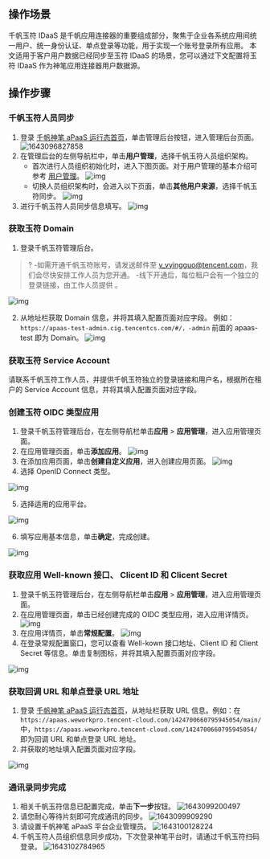 ## 操作场景

千帆玉符 IDaaS 是千帆应用连接器的重要组成部分，聚焦于企业各系统应用间统一用户、统一身份认证、单点登录等功能，用于实现一个账号登录所有应用。 本文适用于客户用户数据已经同步至玉符 IDaaS 的场景，您可以通过下文配置将玉符 IDaaS 作为神笔应用连接器用户数据源。

## 操作步骤

### 千帆玉符人员同步

1. 登录 [千帆神笔 aPaaS 运行态首页](https://apaas.weworkpro.tencent-cloud.com/1475709344300523568/main/)，单击管理后台按钮，进入管理后台页面。 ![1643096827858](https://qcloudimg.tencent-cloud.cn/raw/186536a07992ac48f596be1957b1919d.png)
2. 在管理后台的左侧导航栏中，单击**用户管理**，选择千帆玉符人员组织架构。
   - 首次进行人员组织初始化时，进入下图页面。对于用户管理的基本介绍可参考 [用户管理](https://cloud.tencent.com/document/product/1365/67915)。 ![img](https://qcloudimg.tencent-cloud.cn/raw/cf552d98c0ea5536f8ce11974a534c44.png)
   - 切换人员组织架构时，会进入以下页面，单击**其他用户来源**，选择千帆玉符同步。 ![img](https://qcloudimg.tencent-cloud.cn/raw/2c444d4c58a72aee5335454afba0369d.png)
3. 进行千帆玉符人员同步信息填写。 ![img](https://qcloudimg.tencent-cloud.cn/raw/35b9c3b6189dd16eec91217e76919e43.png)

### 获取玉符 Domain

1. 登录千帆玉符管理后台。
>?
>-如需开通千帆玉符账号，请发送邮件至 [v_vyingguo@tencent.com](mailto:v_vyingguo@tencent.com)，我们会尽快安排工作人员为您开通。
>-线下开通后，每位租户会有一个独立的登录链接，由工作人员提供 。

![img](https://qcloudimg.tencent-cloud.cn/raw/1e55c1e39e38113ad8723087950f2fee.png)

2. 从地址栏获取 Domain 信息，并将其填入配置页面对应字段。 例如：`https://apaas-test-admin.cig.tencentcs.com/#/，-admin` 前面的 apaas-test 即为 Domain。
 ![img](https://qcloudimg.tencent-cloud.cn/raw/31d5bf7723e1957c0a89e16fcd79e283.png)

### 获取玉符 Service Account

请联系千帆玉符工作人员，并提供千帆玉符独立的登录链接和用户名，根据所在租户的 Service Account 信息，并将其填入配置页面对应字段。

### 创建玉符 OIDC 类型应用

1. 登录千帆玉符管理后台，在左侧导航栏单击**应用** > **应用管理**，进入应用管理页面。
2. 在应用管理页面，单击**添加应用**。 ![img](https://qcloudimg.tencent-cloud.cn/raw/c2459888f91352cbd2ee26a5c8fdd934.png)
3. 在添加应用页面，单击**创建自定义应用**，进入创建应用页面。 ![img](https://qcloudimg.tencent-cloud.cn/raw/64f83325d7f477491585103ea3d86bc1.png)
4. 选择 OpenID Connect 类型。
 
 ![img](https://qcloudimg.tencent-cloud.cn/raw/b0017b1d0b774e78ce445bad56ef525b.png)

5. 选择适用的应用平台。

![img](https://qcloudimg.tencent-cloud.cn/raw/5a90963879a885fbd01f34c02a2a8b03.png)

6. 填写应用基本信息，单击**确定**，完成创建。

 ![img](https://qcloudimg.tencent-cloud.cn/raw/d8e8d06644fad3ce01f49f25652e9f29.png)
### 获取应用 Well-known 接口、 Clicent ID 和 Clicent Secret

1. 登录千帆玉符管理后台，在左侧导航栏单击**应用** > **应用管理**，进入应用管理页面。
2. 在应用管理页面，单击已经创建完成的 OIDC 类型应用，进入应用详情页。 ![img](https://qcloudimg.tencent-cloud.cn/raw/e3078b0eb81dfb8ccc3e7d94da9b66bd.png)
3. 在应用详情页，单击**常规配置**。 ![img](https://qcloudimg.tencent-cloud.cn/raw/f90dc4bce11b480a3b67050e2ab9fe9b.png)
4. 在登录常规配置窗口，您可以查看 Well-kown 接口地址、Client ID 和 Client Secret 等信息。单击复制图标，并将其填入配置页面对应字段。 
  
  ![img](https://qcloudimg.tencent-cloud.cn/raw/78edd7216599356a31863268e2f8656b.png)

### 获取回调 URL 和单点登录 URL 地址

1. 登录 [千帆神笔 aPaaS 运行态首页](https://apaas.weworkpro.tencent-cloud.com/1475709344300523568/main/)，从地址栏获取 URL 信息。例如：在 `https://apaas.weworkpro.tencent-cloud.com/1424700660795945054/main/` 中，`https://apaas.weworkpro.tencent-cloud.com/1424700660795945054/` 即为回调 URL 和单点登录 URL 地址。
2. 并获取的地址填入配置页面对应字段。
 
 ![img](https://qcloudimg.tencent-cloud.cn/raw/d359b0d97e72009854bc0e5e9899d63a.png)

### 通讯录同步完成

1. 相关千帆玉符信息已配置完成，单击**下一步**按钮。
![1643099200497](https://qcloudimg.tencent-cloud.cn/raw/b97855c50cf69c8f0fe2067c2be94e59.png)
2. 请您耐心等待片刻即可完成通讯的同步。
![1643099909290](https://qcloudimg.tencent-cloud.cn/raw/f1054e6731187813743895f6a0ae426f.png)
3. 请设置千帆神笔 aPaaS 平台企业管理员。
![1643100128224](https://qcloudimg.tencent-cloud.cn/raw/adf9e5de703324f739e25195c8a84979.png)
4. 千帆玉符人员组织信息同步成功，下次登录神笔平台时，请通过千帆玉符扫码登录。
![1643102784965](https://qcloudimg.tencent-cloud.cn/raw/574504276ae3a0951a98bad217fff5ad.png)
